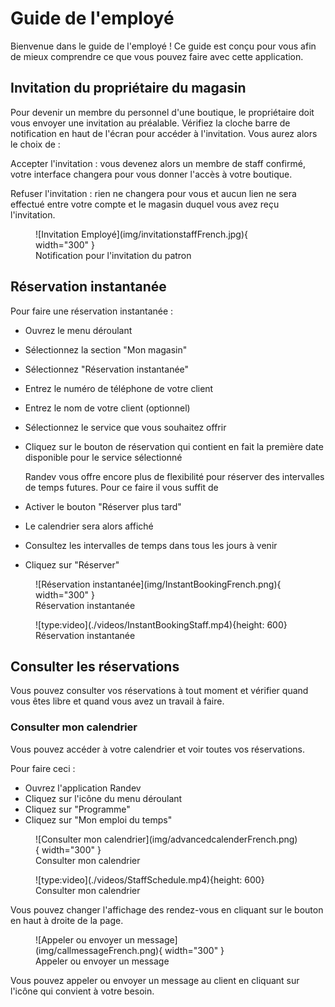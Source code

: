 # Guide de l'employé

Bienvenue dans le guide de l'employé ! Ce guide est conçu pour vous afin de mieux comprendre ce que vous pouvez faire avec cette application.

## Invitation du propriétaire du magasin

Pour devenir un membre du personnel d'une boutique, le propriétaire doit vous envoyer une invitation au préalable. Vérifiez la cloche barre de notification en haut de l'écran pour accéder à l'invitation. Vous aurez alors le choix de :

Accepter l'invitation : vous devenez alors un membre de staff confirmé, votre interface changera pour vous donner l'accès à votre boutique.

Refuser l'invitation : rien ne changera pour vous et aucun lien ne sera effectué entre votre compte et le magasin duquel vous avez reçu l'invitation.

<figure markdown>
  ![Invitation Employé](img/invitationstaffFrench.jpg){ width="300" }
  <figcaption>Notification pour l'invitation du patron</figcaption>
</figure>

## Réservation instantanée

Pour faire une réservation instantanée :

- Ouvrez le menu déroulant
- Sélectionnez la section "Mon magasin"
- Sélectionnez "Réservation instantanée"
- Entrez le numéro de téléphone de votre client
- Entrez le nom de votre client (optionnel)
- Sélectionnez le service que vous souhaitez offrir
- Cliquez sur le bouton de réservation qui contient en fait la première date disponible pour le service sélectionné

  Randev vous offre encore plus de flexibilité pour réserver des intervalles de temps futures. Pour ce faire il vous suffit de

- Activer le bouton "Réserver plus tard"
- Le calendrier sera alors affiché
- Consultez les intervalles de temps dans tous les jours à venir
- Cliquez sur "Réserver"

<figure markdown>
  ![Réservation instantanée](img/InstantBookingFrench.png){ width="300" }
  <figcaption>Réservation instantanée</figcaption>
</figure>

<figure markdown>
  ![type:video](./videos/InstantBookingStaff.mp4){height: 600}
  <figcaption>Réservation instantanée</figcaption>
</figure>

## Consulter les réservations

Vous pouvez consulter vos réservations à tout moment et vérifier quand vous êtes libre et quand vous avez un travail à faire.

### Consulter mon calendrier

Vous pouvez accéder à votre calendrier et voir toutes vos réservations.

Pour faire ceci :

- Ouvrez l'application Randev
- Cliquez sur l'icône du menu déroulant
- Cliquez sur "Programme"
- Cliquez sur "Mon emploi du temps"

<figure markdown>
  ![Consulter mon calendrier](img/advancedcalenderFrench.png){ width="300" }
  <figcaption>Consulter mon calendrier</figcaption>
</figure>

<figure markdown>
  ![type:video](./videos/StaffSchedule.mp4){height: 600}
  <figcaption>Consulter mon calendrier</figcaption>
</figure>

Vous pouvez changer l'affichage des rendez-vous en cliquant sur le bouton en haut à droite de la page.

<figure markdown>
  ![Appeler ou envoyer un message](img/callmessageFrench.png){ width="300" }
  <figcaption>Appeler ou envoyer un message</figcaption>
</figure>

Vous pouvez appeler ou envoyer un message au client en cliquant sur l'icône qui convient à votre besoin.
